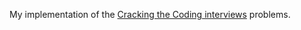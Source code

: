 My implementation of the [Cracking the Coding interviews](https://www.nowcoder.com/ta/cracking-the-coding-interview) problems.
